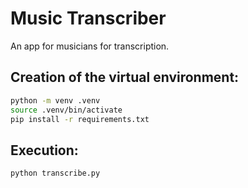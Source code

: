 # Music Transcriber

An app for musicians for transcription.

## Creation of the virtual environment:

```sh
python -m venv .venv
source .venv/bin/activate
pip install -r requirements.txt
```

## Execution:

```sh
python transcribe.py
```

